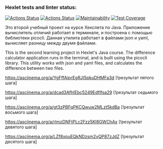 ### Hexlet tests and linter status:
[![Actions Status](https://github.com/DaniyarMashayev/java-project-71/actions/workflows/hexlet-check.yml/badge.svg)](https://github.com/DaniyarMashayev/java-project-71/actions)
[![Actions Status](https://github.com/DaniyarMashayev/java-project-71/actions/workflows/main.yml/badge.svg)](https://github.com/DaniyarMashayev/java-project-71/actions)
[![Maintainability](https://api.codeclimate.com/v1/badges/b98d07ff9c959859938e/maintainability)](https://codeclimate.com/github/DaniyarMashayev/java-project-71/maintainability)
[![Test Coverage](https://api.codeclimate.com/v1/badges/b98d07ff9c959859938e/test_coverage)](https://codeclimate.com/github/DaniyarMashayev/java-project-71/test_coverage)

Это второй учебный проект на курсе Хекслета по Java. Приложение вычислитель отличий работает в терминале, и построена с помощью библиотеки picocli. Данная утилита работает в файлами json и yaml, вычисляет разницу между двумя файлами.

This is the second learning project in Hexlet's Java course. The difference calculator application runs in the terminal, and is built using the picocli library. This utility works with json and yaml files, and calculates the difference between two files.

https://asciinema.org/a/YgFffAiprEgRJI5pkuDHMFa3d                                   [!результат пятого шага]

https://asciinema.org/a/dcad3AfhIEbc5249EdfIfsa29                                   [!результат седьмого шага]

https://asciinema.org/a/gt3zPBFqPKCQwuw2MLzt5kdBa                                   [!результат восьмого шага]

https://asciinema.org/a/rlmzDNFtPLc2Fzz5Kl8GWChAx                                   [!результат девятого шага]

https://asciinema.org/a/LZf8xpuEQkNDzsm2vQP87zJdZ                                   [!результат десятого шага]
